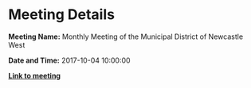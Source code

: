 # Meeting Details

**Meeting Name:** Monthly Meeting of the Municipal District of Newcastle West

**Date and Time:** 2017-10-04 10:00:00

**<a href="https://www.limerick.ie/council/whats-on/monthly-meeting-municipal-district-newcastle-west-4" target="_blank">Link to meeting</a>**
